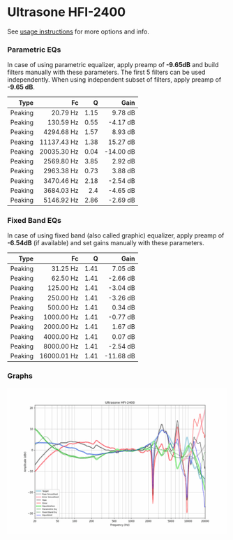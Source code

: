 # Ultrasone HFI-2400
See [usage instructions](https://github.com/jaakkopasanen/AutoEq#usage) for more options and info.

### Parametric EQs
In case of using parametric equalizer, apply preamp of **-9.65dB** and build filters manually
with these parameters. The first 5 filters can be used independently.
When using independent subset of filters, apply preamp of **-9.65 dB**.

| Type    | Fc          |    Q | Gain      |
|--------:|------------:|-----:|----------:|
| Peaking | 20.79 Hz    | 1.15 | 9.78 dB   |
| Peaking | 130.59 Hz   | 0.55 | -4.17 dB  |
| Peaking | 4294.68 Hz  | 1.57 | 8.93 dB   |
| Peaking | 11137.43 Hz | 1.38 | 15.27 dB  |
| Peaking | 20035.30 Hz | 0.04 | -14.00 dB |
| Peaking | 2569.80 Hz  | 3.85 | 2.92 dB   |
| Peaking | 2963.38 Hz  | 0.73 | 3.88 dB   |
| Peaking | 3470.46 Hz  | 2.18 | -2.54 dB  |
| Peaking | 3684.03 Hz  | 2.4  | -4.65 dB  |
| Peaking | 5146.92 Hz  | 2.86 | -2.69 dB  |

### Fixed Band EQs
In case of using fixed band (also called graphic) equalizer, apply preamp of **-6.54dB**
(if available) and set gains manually with these parameters.

| Type    | Fc          |    Q | Gain      |
|--------:|------------:|-----:|----------:|
| Peaking | 31.25 Hz    | 1.41 | 7.05 dB   |
| Peaking | 62.50 Hz    | 1.41 | -2.66 dB  |
| Peaking | 125.00 Hz   | 1.41 | -3.04 dB  |
| Peaking | 250.00 Hz   | 1.41 | -3.26 dB  |
| Peaking | 500.00 Hz   | 1.41 | 0.34 dB   |
| Peaking | 1000.00 Hz  | 1.41 | -0.77 dB  |
| Peaking | 2000.00 Hz  | 1.41 | 1.67 dB   |
| Peaking | 4000.00 Hz  | 1.41 | 0.07 dB   |
| Peaking | 8000.00 Hz  | 1.41 | -2.54 dB  |
| Peaking | 16000.01 Hz | 1.41 | -11.68 dB |

### Graphs
![](./Ultrasone%20HFI-2400.png)
